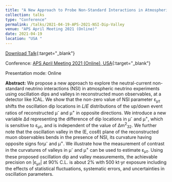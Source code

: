 ```yaml
---
title: "A New Approach to Probe Non-Standard Interactions in Atmospheric Neutrino Experiments"
collection: talks
type: "Conference"
permalink: /talks/2021-04-19-APS-2021-NSI-Dip-Valley
venue: "APS April Meeting 2021 (Online)"
date: 2021-04-19
location: "USA "
---
```


[Download Talk](http://anilak41.github.io/files/talks/2021/APS_April_meeting_2021_NSI_Anil_Kumar.pdf){:target="_blank"}

Conference: [APS April Meeting 2021 (Online), USA](https://meetings.aps.org/Meeting/APR21/Content/4017){:target="_blank"}

Presentation mode: Online

**Abstract:** We propose a new approach to explore the neutral-current non-standard neutrino interactions (NSI) in atmospheric neutrino experiments using oscillation dips and valleys in reconstructed muon observables, at a detector like ICAL. We show that the non-zero value of NSI parameter  &epsilon;<sub>&mu;&tau;</sub> shifts the oscillation dip locations in 𝐿/𝐸 distributions of the up/down event ratios of reconstructed &mu;<sup>-</sup> and &mu;<sup>+</sup>  in opposite directions. We introduce a new variable &Delta;d representing the difference of dip locations in &mu;<sup>-</sup> and &mu;<sup>+</sup>, which is sensitive to &epsilon;<sub>&mu;&tau;</sub>, and is independent of the value of &Delta;m<sup>2</sup><sub>32</sub>. We further note that the oscillation valley in the (E, cos&theta;) plane of the reconstructed muon observables bends in the presence of NSI, its curvature having opposite signs for&mu;<sup>-</sup> and &mu;<sup>+</sup>. We illustrate how the measurement of contrast in the curvatures of valleys in &mu;<sup>-</sup> and &mu;<sup>+</sup> can be used to estimate &epsilon;<sub>&mu;&tau;</sub>. Using these proposed oscillation dip and valley measurements, the achievable precision on \|&epsilon;<sub>&mu;&tau;</sub>\| at 90% C.L. is about 2% with 500 kt⋅yr exposure including the effects of statistical fluctuations, systematic errors, and uncertainties in oscillation parameters.


